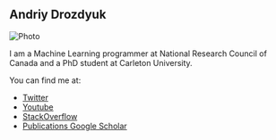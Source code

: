 ## Andriy Drozdyuk

![Photo](https://pbs.twimg.com/profile_images/1016495797045690368/HtWmc_L7_200x200.jpg)

I am a Machine Learning programmer at National Research Council of Canada and a PhD student at Carleton University.

You can find me at:

- [Twitter](https://twitter.com/andriyko) 
- [Youtube](https://www.youtube.com/user/vvindstalker)
- [StackOverflow](https://stackoverflow.com/users/74865/andriy-drozdyuk)
- [Publications Google Scholar](https://scholar.google.com/citations?user=bJGb9Z8AAAAJ&hl=en&oi=ao)
